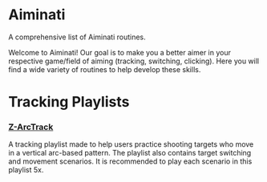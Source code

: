 # Aiminati
A comprehensive list of Aiminati routines.

Welcome to Aiminati! Our goal is to make you a better aimer in your respective game/field of aiming (tracking, switching, clicking). Here you will find a wide variety of routines to help develop these skills.
# Tracking Playlists
### [Z-ArcTrack](https://github.com/Zwahe/z-playlists/blob/main/Z-ArcTrack.json)
A tracking playlist made to help users practice shooting targets who move in a vertical arc-based pattern. The playlist also contains target switching and movement scenarios. It is recommended to play each scenario in this playlist 5x.
